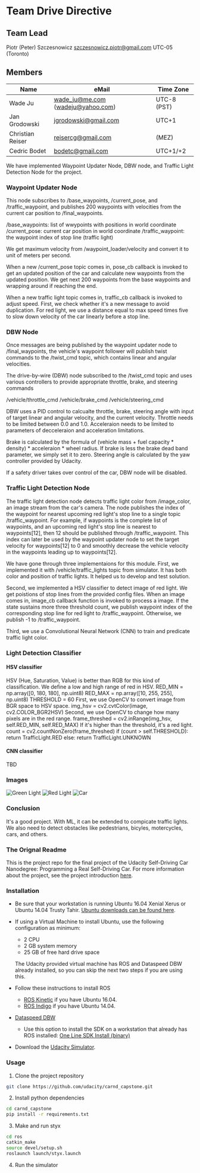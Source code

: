 # Team Drive Directive


## Team Lead
Piotr (Peter) Szczesnowicz	szczesnowicz.piotr@gmail.com	UTC-05 (Toronto)

## Members
Name | eMail | Time Zone
------------ | ------------- | -------------
Wade Ju	 | wade_ju@me.com (wadeju@yahoo.com)  | 	UTC-8 (PST)
Jan Grodowski	 | jgrodowski@gmail.com  | 	UTC+1
Christian Reiser	 | reisercg@gmail.com	 | (MEZ)
Cedric Bodet | 	bodetc@gmail.com	 | 	UTC+1/+2

We have implemented Waypoint Updater Node, DBW node, and Traffic Light Detection Node for the project.

### Waypoint Updater Node
This node  subscribes to /base_waypoints, /current_pose, and /traffic_waypoint,
and publishes 200 waypoints with velocities from the current car position to /final_waypoints.

/base_waypoints: list of wwypoints with positions in world coordinate
/current_pose: current car position in world coordinate
/traffic_waypoint: the waypoint index of stop line (traffic light)   

We get maximum velocity from /waypoint_loader/velocity and convert it to unit of meters per second.

When a new /current_pose topic comes in, pose_cb callback is invoked to get an updated position of the car and calculate new waypoints from the updated position. We get next 200 waypoints from the base waypoints and wrapping around if reaching the end.

When a new traffic light topic comes in, traffic_cb callback is invoked to adjust speed. First, we check whether it's a new message to avoid duplication. For red light, we use a distance equal to max speed times five to slow down velocity of the car linearly before a stop line.  

### DBW Node
Once messages are being published by the waypoint updater node to /final_waypoints, the vehicle's waypoint follower will publish twist commands to the /twist_cmd topic, which contains linear and angular velocities.

The drive-by-wire (DBW) node subscribed to the /twist_cmd topic and uses various controllers to provide appropriate throttle, brake, and steering commands 

/vehicle/throttle_cmd
/vehicle/brake_cmd
/vehicle/steering_cmd

DBW uses a PID control to calcualte throttle, brake, steering angle with input of target linear and angular velocity, and the current velocity. Throttle needs to be limited between 0.0 and 1.0. Acceleraion needs to be limited to parameters of decceleraion and acceleration limitations. 

Brake is calculated by the formula of (vehicle mass + fuel capacity * density) * acceleraion * wheel radius.
If brake is less the brake dead band parameter, we simply set it to zero.
Steering angle is calculated by the yaw controller provided by Udacity.

If a safety driver takes over control of the car, DBW node will be disabled.

### Traffic Light Detection Node
The traffic light detection node detects traffic light color from /image_color, an image stream from the car's camera.
The node publishes the index of the waypoint for nearest upcoming red light's stop line to a single topic /traffic_waypoint.
For example, if waypoints is the complete list of waypoints, and an upcoming red light's stop line is nearest to waypoints[12], then 12 should be published through /traffic_waypoint. This index can later be used by the waypoint updater node to set the target velocity for waypoints[12] to 0 and smoothly decrease the vehicle velocity in the waypoints leading up to waypoints[12].

We have gone through three implementaions for this module. First, we implemented it with /vehicle/traffic_lights topic from simulator. It has both color and position of traffic lights. It helped us to develop and test solution.  

Second, we implemented a HSV classifier to detect image of red light. We get poistions of stop lines from the provided config files. When an image comes in, image_cb callback function is invoked to process a image. If the state sustains more three threshold count, we publish waypoint index of the corresponding stop line for red light to /traffic_waypoint. Otherwise, we publish -1 to /traffic_waypoint.

Third, we use a Convolutional Neural Network (CNN) to train and predicate traffic light color.

### Light Detection Classifier
#### HSV classifier
HSV (Hue, Saturation, Value) is better than RGB for this kind of classification.
We define a low and high range of red in HSV.
 RED_MIN = np.array([0, 180, 180], np.uint8)
 RED_MAX = np.array([10, 255, 255], np.uint8)
 THRESHOLD = 60
First, we use OpenCV to convert image from BGR space to HSV space.
img_hsv = cv2.cvtColor(image, cv2.COLOR_BGR2HSV)
Second, we use OpenCV to change how many pixels are in the red range.
	frame_threshed = cv2.inRange(img_hsv, self.RED_MIN, self.RED_MAX)
If it's higher than the threshold, it's a red light. 
	count = cv2.countNonZero(frame_threshed)
        if  (count > self.THRESHOLD):
		return  TrafficLight.RED 
	else:
        	return  TrafficLight.UNKNOWN

#### CNN classifier
TBD

### Images
![Green Light](m_green1.png)
![Red Light](middle_red1.png)
![Car](m1.png)

### Conclusion
It's a good project. 
With ML, it can be extended to compicate traffic lights.
We also need to detect obstacles like pedestrians, bicyles, motercycles, cars, and others.


### The Orignal Readme
This is the project repo for the final project of the Udacity Self-Driving Car Nanodegree: Programming a Real Self-Driving Car. For more information about the project, see the project introduction [here](https://classroom.udacity.com/nanodegrees/nd013/parts/6047fe34-d93c-4f50-8336-b70ef10cb4b2/modules/e1a23b06-329a-4684-a717-ad476f0d8dff/lessons/462c933d-9f24-42d3-8bdc-a08a5fc866e4/concepts/5ab4b122-83e6-436d-850f-9f4d26627fd9).

### Installation 

* Be sure that your workstation is running Ubuntu 16.04 Xenial Xerus or Ubuntu 14.04 Trusty Tahir. [Ubuntu downloads can be found here](https://www.ubuntu.com/download/desktop). 
* If using a Virtual Machine to install Ubuntu, use the following configuration as minimum:
  * 2 CPU
  * 2 GB system memory
  * 25 GB of free hard drive space
  
  The Udacity provided virtual machine has ROS and Dataspeed DBW already installed, so you can skip the next two steps if you are using this.

* Follow these instructions to install ROS
  * [ROS Kinetic](http://wiki.ros.org/kinetic/Installation/Ubuntu) if you have Ubuntu 16.04.
  * [ROS Indigo](http://wiki.ros.org/indigo/Installation/Ubuntu) if you have Ubuntu 14.04.
* [Dataspeed DBW](https://bitbucket.org/DataspeedInc/dbw_mkz_ros)
  * Use this option to install the SDK on a workstation that already has ROS installed: [One Line SDK Install (binary)](https://bitbucket.org/DataspeedInc/dbw_mkz_ros/src/81e63fcc335d7b64139d7482017d6a97b405e250/ROS_SETUP.md?fileviewer=file-view-default)
* Download the [Udacity Simulator](https://github.com/udacity/self-driving-car-sim/releases/tag/v0.1).

### Usage

1. Clone the project repository
```bash
git clone https://github.com/udacity/carnd_capstone.git
```

2. Install python dependencies
```bash
cd carnd_capstone
pip install -r requirements.txt
```
3. Make and run styx
```bash
cd ros
catkin_make
source devel/setup.sh
roslaunch launch/styx.launch
```
4. Run the simulator



